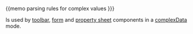 
{{memo  parsing rules for complex values }}}

Is used by [toolbar](api/refs/ui.toolbar.md), [form](api/refs/ui.form.md) and [property sheet](api/refs/ui.property.md) 
components in a [complexData](api/link/ui.form_complexdata_config.md) mode.